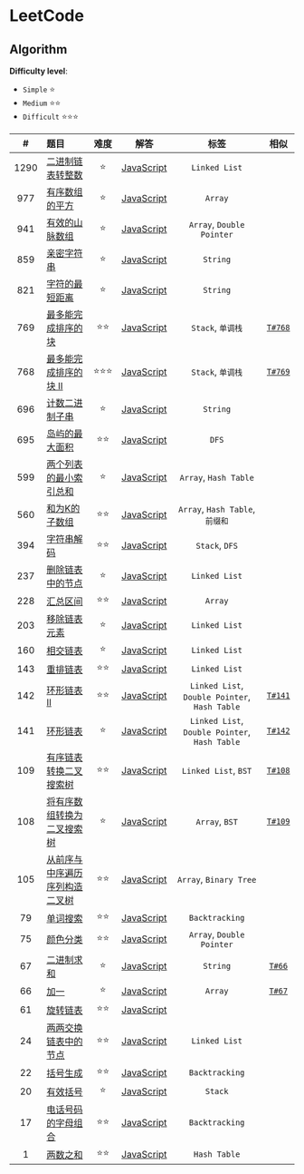 # LeetCode

## Algorithm

**Difficulty level**:

- `Simple` ⭐
- `Medium` ⭐⭐
- `Difficult` ⭐⭐⭐

|#|题目|难度|解答|标签|相似|
|:---:|:---|:---:|:---:|:---:|:---:|
|1290|[二进制链表转整数](https://leetcode-cn.com/problems/convert-binary-number-in-a-linked-list-to-integer/)|⭐|[JavaScript](./javascript/easy/1290-二进制链表转整数.js)|`Linked List`||
|977|[有序数组的平方](https://leetcode-cn.com/problems/squares-of-a-sorted-array/)|⭐|[JavaScript](./javascript/easy/977-有序数组的平方.js)|`Array`||
|941|[有效的山脉数组](https://leetcode-cn.com/problems/valid-mountain-array/)|⭐|[JavaScript](./javascript/easy/941-有效的山脉数组.js)|`Array`, `Double Pointer`||
|859|[亲密字符串](https://leetcode-cn.com/problems/buddy-strings/)|⭐|[JavaScript](./javascript/easy/859-亲密字符串.js)|`String`||
|821|[字符的最短距离](https://leetcode-cn.com/problems/shortest-distance-to-a-character/)|⭐|[JavaScript](./javascript/easy/821-字符的最短距离.js)|`String`||
|769|[最多能完成排序的块](https://leetcode-cn.com/problems/max-chunks-to-make-sorted/)|⭐⭐|[JavaScript](./javascript/medium/769-最多能完成排序的块.js)|`Stack`, `单调栈`|[`T#768`](https://leetcode-cn.com/problems/max-chunks-to-make-sorted-ii/)|
|768|[最多能完成排序的块 II](https://leetcode-cn.com/problems/max-chunks-to-make-sorted-ii/)|⭐⭐⭐|[JavaScript](./javascript/hard/768-最多能完成排序的块-ii.js)|`Stack`, `单调栈`|[`T#769`](https://leetcode-cn.com/problems/max-chunks-to-make-sorted/)|
|696|[计数二进制子串](https://leetcode-cn.com/problems/count-binary-substrings/)|⭐|[JavaScript](./javascript/easy/696-计数二进制子串.js)|`String`||
|695|[岛屿的最大面积](https://leetcode-cn.com/problems/max-area-of-island/)|⭐⭐|[JavaScript](./javascript/medium/695-岛屿的最大面积.js)|`DFS`||
|599|[两个列表的最小索引总和](https://leetcode-cn.com/problems/minimum-index-sum-of-two-lists/)|⭐|[JavaScript](./javascript/easy/599-两个列表的最小索引总和.js)|`Array`, `Hash Table`||
|560|[和为K的子数组](https://leetcode-cn.com/problems/subarray-sum-equals-k/)|⭐⭐|[JavaScript](./javascript/medium/560-和为k的子数组.js)|`Array`, `Hash Table`, `前缀和`||
|394|[字符串解码](https://leetcode-cn.com/problems/decode-string/)|⭐⭐|[JavaScript](./javascript/medium/394-字符串解码.js)|`Stack`, `DFS`||
|237|[删除链表中的节点](https://leetcode-cn.com/problems/delete-node-in-a-linked-list/)|⭐|[JavaScript](./javascript/easy/237-删除链表中的节点.js)|`Linked List`||
|228|[汇总区间](https://leetcode-cn.com/problems/summary-ranges/)|⭐⭐|[JavaScript](./javascript/medium/105-从前序与中序遍历序列构造二叉树.js)|`Array`||
|203|[移除链表元素](https://leetcode-cn.com/problems/remove-linked-list-elements/)|⭐|[JavaScript](./javascript/easy/203-移除链表元素.js)|`Linked List`||
|160|[相交链表](https://leetcode-cn.com/problems/intersection-of-two-linked-lists/description/)|⭐|[JavaScript](./javascript/easy/160-相交链表.js)|`Linked List`||
|143|[重排链表](https://leetcode-cn.com/problems/reorder-list/)|⭐⭐|[JavaScript](./javascript/medium/143-重排链表.js)|`Linked List`||
|142|[环形链表 II](https://leetcode-cn.com/problems/linked-list-cycle-ii/)|⭐⭐|[JavaScript](./javascript/medium/142-环形链表-ii.js)|`Linked List`, `Double Pointer`, `Hash Table`|[`T#141`](./javascript/easy/141-环形链表.js)|
|141|[环形链表](https://leetcode-cn.com/problems/linked-list-cycle/)|⭐|[JavaScript](./javascript/easy/141-环形链表.js)|`Linked List`, `Double Pointer`, `Hash Table`|[`T#142`](./javascript/medium/142-环形链表-ii.js)|
|109|[有序链表转换二叉搜索树](https://leetcode-cn.com/problems/convert-sorted-list-to-binary-search-tree/)|⭐⭐|[JavaScript](./javascript/medium/109-有序链表转换二叉搜索树.js)|`Linked List`, `BST`|[`T#108`](./javascript/easy/108-将有序数组转换为二叉搜索树.js)|
|108|[将有序数组转换为二叉搜索树](https://leetcode-cn.com/problems/convert-sorted-array-to-binary-search-tree/)|⭐|[JavaScript](./javascript/easy/108-将有序数组转换为二叉搜索树.js)|`Array`, `BST`|[`T#109`](./javascript/medium/109-有序链表转换二叉搜索树.js)|
|105|[从前序与中序遍历序列构造二叉树](https://leetcode-cn.com/problems/construct-binary-tree-from-preorder-and-inorder-traversal/)|⭐⭐|[JavaScript](./javascript/medium/105-从前序与中序遍历序列构造二叉树.js)|`Array`, `Binary Tree`||
|79|[单词搜索](https://leetcode-cn.com/problems/word-search/)|⭐⭐|[JavaScript](./javascript/medium/79-单词搜索.js)|`Backtracking`||
|75|[颜色分类](https://leetcode-cn.com/problems/sort-colors/)|⭐⭐|[JavaScript](./javascript/medium/75-颜色分类.js)|`Array`, `Double Pointer`||
|67|[二进制求和](https://leetcode-cn.com/problems/add-binary/)|⭐|[JavaScript](./javascript/easy/67-二进制求和.js)|`String`|[`T#66`](./javascript/easy/66-加一.js)|
|66|[加一](https://leetcode-cn.com/problems/plus-one/)|⭐|[JavaScript](./javascript/easy/66-加一.js)|`Array`|[`T#67`](./javascript/easy/67-二进制求和.js)|
|61|[旋转链表](https://leetcode-cn.com/problems/rotate-list/)|⭐⭐|[JavaScript](./javascript/medium/61-旋转链表.js)||
|24|[两两交换链表中的节点](https://leetcode-cn.com/problems/swap-nodes-in-pairs/)|⭐⭐|[JavaScript](./javascript/medium/24-两两交换链表中的节点.js)|`Linked List`||
|22|[括号生成](https://leetcode-cn.com/problems/generate-parentheses/)|⭐⭐|[JavaScript](./javascript/medium/22-括号生成.js)|`Backtracking`||
|20|[有效括号](https://leetcode-cn.com/problems/valid-parentheses/)|⭐|[JavaScript](./javascript/easy/20-有效的括号.js)|`Stack`||
|17|[电话号码的字母组合](https://leetcode-cn.com/problems/letter-combinations-of-a-phone-number/)|⭐⭐|[JavaScript](./javascript/medium/17-电话号码的字母组合.js)|`Backtracking`||
|1|[两数之和](https://leetcode-cn.com/problems/two-sum/)|⭐⭐|[JavaScript](./javascript/easy/1-两数之和.js)|`Hash Table`||
